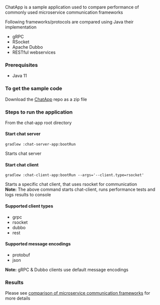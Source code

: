 ChatApp is a sample application used to compare performance of commonly used microservice communication frameworks

Following frameworks/protocols are compared using Java their implementation 
* gRPC
* RSocket
* Apache Dubbo
* RESTful webservices

### Prerequisites
* Java 11

### To get the sample code
Download the [ChatApp](https://github.com/thirulabs/chat-app/archive/refs/tags/1.0.0.zip) repo as a zip file

### Steps to run the application
From the chat-app root directory

#### Start chat server
```console
gradlew :chat-server-app:bootRun
```
Starts chat server
#### Start chat client
```console
gradlew :chat-client-app:bootRun --args='--client.type=rsocket'
```
Starts a specific chat client, that uses rsocket for communication  
**Note:** The above command starts chat-client, runs performance tests and logs results to console 

#### Supported client types
- grpc
- rsocket
- dubbo
- rest

#### Supported message encodings
- protobuf
- json

**Note:** gRPC & Dubbo clients use default message encodings 

### Results
Please see [comparison of microservice communication frameworks](https://medium.com/todo) for more details

